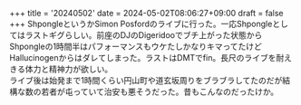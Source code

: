 +++
title = '20240502'
date = 2024-05-02T08:06:27+09:00
draft = false
+++
ShpongleというかSimon Posfordのライブに行った。一応Shpongleとしてはラストギグらしい。前座のDJのDigeridooでブチ上がった状態からShpongleの1時間半はパフォーマンスもウケたしかなりキマってたけどHallucinogenからはダレてしまった。ラストはDMTでfin。長尺のライブを耐えきる体力と精神力が欲しい。  
ライブ後は始発まで1時間くらい円山町や道玄坂周りをブラブラしてたのだが結構な数の若者が屯っていて治安も悪そうだった。昔もこんなのだったけか。